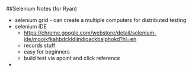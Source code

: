 ##Selenium Notes (for Ryan)

* selenium grid - can create a multiple computers for distributed testing
* selenium IDE
  * https://chrome.google.com/webstore/detail/selenium-ide/mooikfkahbdckldjjndioackbalphokd?hl=en
  * records stuff
  * easy for beginners
  * build test via apoint and click reference
* 
